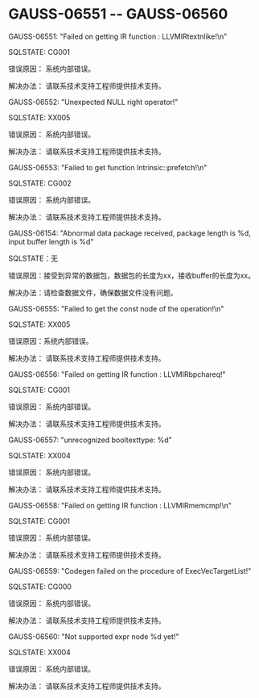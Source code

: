 # GAUSS-06551 -- GAUSS-06560<a name="ZH-CN_TOPIC_0302072882"></a>

GAUSS-06551: "Failed on getting IR function : LLVMIRtextnlike!\\n"

SQLSTATE: CG001

错误原因： 系统内部错误。

解决办法： 请联系技术支持工程师提供技术支持。

GAUSS-06552: "Unexpected NULL right operator!"

SQLSTATE: XX005

错误原因： 系统内部错误。

解决办法： 请联系技术支持工程师提供技术支持。

GAUSS-06553: "Failed to get function Intrinsic::prefetch!\\n"

SQLSTATE: CG002

错误原因： 系统内部错误。

解决办法： 请联系技术支持工程师提供技术支持。

GAUSS-06154: "Abnormal data package received, package length is %d, input buffer length is %d"

SQLSTATE：无

错误原因：接受到异常的数据包，数据包的长度为xx，接收buffer的长度为xx。

解决办法：请检查数据文件，确保数据文件没有问题。

GAUSS-06555: "Failed to get the const node of the operation!\\n"

SQLSTATE: XX005

错误原因：系统内部错误。

解决办法： 请联系技术支持工程师提供技术支持。

GAUSS-06556: "Failed on getting IR function : LLVMIRbpchareq!"

SQLSTATE: CG001

错误原因： 系统内部错误。

解决办法： 请联系技术支持工程师提供技术支持。

GAUSS-06557: "unrecognized booltexttype: %d"

SQLSTATE: XX004

错误原因： 系统内部错误。

解决办法： 请联系技术支持工程师提供技术支持。

GAUSS-06558: "Failed on getting IR function : LLVMIRmemcmp!\\n"

SQLSTATE: CG001

错误原因： 系统内部错误。

解决办法： 请联系技术支持工程师提供技术支持。

GAUSS-06559: "Codegen failed on the procedure of ExecVecTargetList!"

SQLSTATE: CG000

错误原因： 系统内部错误。

解决办法： 请联系技术支持工程师提供技术支持。

GAUSS-06560: "Not supported expr node %d yet!"

SQLSTATE: XX004

错误原因： 系统内部错误。

解决办法： 请联系技术支持工程师提供技术支持。
